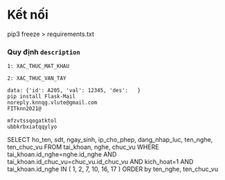 # Kết nối
pip3 freeze > requirements.txt
### Quy định ```description```

```1: XAC_THUC_MAT_KHAU```

```2: XAC_THUC_VAN_TAY```


```
data: {'id': A205, 'val': 12345, 'des':   }
pip install Flask-Mail
noreply.knnqg.vlute@gmail.com
FITknn2021@

mfzvtssqogatktol
ubbkrbxiatqqylyo

```

SELECT ho_ten, sdt, ngay_sinh, ip_cho_phep, dang_nhap_luc, ten_nghe, ten_chuc_vu
FROM tai_khoan, nghe, chuc_vu
WHERE tai_khoan.id_nghe=nghe.id_nghe AND tai_khoan.id_chuc_vu=chuc_vu.id_chuc_vu
AND kich_hoat=1
AND tai_khoan.id_nghe IN (
1,
2,
7,
10,
16,
17
)
ORDER by ten_nghe, ten_chuc_vu




